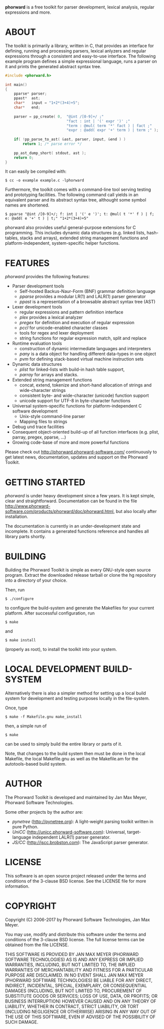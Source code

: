 
**phorward** is a free toolkit for parser development, lexical analysis, regular expressions and more.

# ABOUT 

The toolkit is primarily a library, written in C, that provides an interface for defining, running and processing parsers, lexical anlyzers and regular expressions through a consistent and easy-to-use interface. The following example program defines a simple expressional language, runs a parser on it and prints the generated abstract syntax tree.

```c
#include <phorward.h>
    
int main()
{
    pparse* parser;
    ppast*  ast;
    char*   input = "1+2*(3+4)+5";
    char*   end;
    
    parser = pp_create( 0,  "@int /[0-9]+/ ;"
                            "fact : int | '(' expr ')' ;"
                            "term : @mul( term '*' fact ) | fact ;"
                            "expr : @add( expr '+' term ) | term ;" );
    
    if( !pp_parse_to_ast( &ast, parser, input, &end ) )
        return 1; /* parse error */
    
    pp_ast_dump_short( stdout, ast );
    return 0;
}
```

It can easily be compiled with:

    $ cc -o example example.c -lphorward

Furthermore, the toolkit comes with a command-line tool serving testing and prototyping facilities. The following command call yields in an equivalent parser and its abstract syntax tree, althought some symbol names are shortened.

    $ pparse "@int /[0-9]+/; f: int | '(' e ')'; t: @mul( t '*' f ) | f; e: @add( e '+' t ) | t;" "1+2*(3+4)+5"

phorward also provides useful general-purpose extensions for C programming. This includes dynamic data structures (e.g. linked lists, hash-tables, stacks and arrays), extended string management functions and platform-independent, system-specific helper functions.

# FEATURES 

*phorward* provides the following features:

- Parser development tools
  - Self-hosted Backus-Naur-Form (BNF) grammar definition language
  - *pparse* provides a modular LR(1) and LALR(1) parser generator
  - *ppast* is a representation of a browsable abstract syntax tree (AST)
- Lexer development tools
  - regular expressions and pattern definition interface
  - *plex* provides a lexical analyzer
  - *pregex* for definition and execution of regular expression
  - *pccl* for unicode-enabled character classes
  - tools for regex and lexer deployment
  - string functions for regular expression match, split and replace
- Runtime evaluation tools
  - construction of dynamic intermediate languages and interpreters
  - *pany* is a data object for handling different data-types in one object
  - *pvm* for defining stack-based virtual machine instruction sets
- Dynamic data structures
  - *plist* for linked-lists with build-in hash table support,
  - *parray* for arrays and stacks.
- Extended string management functions
  - concat, extend, tokenize and short-hand allocation of strings and wide-character strings
  - consistent byte- and wide-character (unicode) function support
  - unicode support for UTF-8 in byte-character functions
- Universal system-specific functions for platform-independent C software development
  - Unix-style command-line parser
  - Mapping files to strings
- Debug und trace facilities
- Consequent object-oriented build-up of all function interfaces (e.g. plist, parray, pregex, pparse, ...)
- Growing code-base of more and more powerful functions

Please check out http://phorward.phorward-software.com/ continuously to get latest news, documentation, updates and support on the Phorward Toolkit.

# GETTING STARTED 

*phorward* is under heavy development since a few years. It is kept simple, clear and straightforward.
Documentation can be found in the file http://www.phorward-software.com/products/phorward/doc/phorward.html, but also locally after installation.

The documentation is currently in an under-development state and incomplete. It contains a generated functions reference and handles all library parts shortly.

# BUILDING 

Building the Phorward Toolkit is simple as every GNU-style open source program. Extract the downloaded release tarball or clone the hg repository into a directory of your choice.

Then, run

    $ ./configure

to configure the build-system and generate the Makefiles for your current platform. After successful configuration, run

    $ make

and

    $ make install

(properly as root), to install the toolkit into your system.

# LOCAL DEVELOPMENT BUILD-SYSTEM 

Alternatively there is also a simpler method for setting up a local build system for development and testing purposes locally in the file-system.

Once, type

    $ make -f Makefile.gnu make_install

then, a simple run of

    $ make

can be used to simply build the entire library or parts of it.

Note, that changes to the build system then must be done in the local Makefile, the local Makefile.gnu as well as the Makefile.am for the autotools-based build system.

# AUTHOR 

The Phorward Toolkit is developed and maintained by Jan Max Meyer, Phorward Software Technologies.

Some other projects by the author are:

- *pynetree* (http://pynetree.org): A light-weight parsing toolkit written in pure Python.
- *UniCC* (http://unicc.phorward-software.com): Universal, target-language independent LALR(1) parser generator.
- *JS/CC* (http://jscc.brobston.com): The JavaScript parser generator.

# LICENSE 

This software is an open source project released under the terms and conditions of the 3-clause BSD license. See the LICENSE file for more information.

# COPYRIGHT 

Copyright (C) 2006-2017 by Phorward Software Technologies, Jan Max Meyer.

You may use, modify and distribute this software under the terms and conditions of the 3-clause BSD license. The full license terms can be obtained from the file LICENSE.

THIS SOFTWARE IS PROVIDED BY JAN MAX MEYER (PHORWARD SOFTWARE TECHNOLOGIES) AS IS AND ANY EXPRESS OR IMPLIED WARRANTIES, INCLUDING, BUT NOT LIMITED TO, THE IMPLIED WARRANTIES OF MERCHANTABILITY AND FITNESS FOR A PARTICULAR PURPOSE ARE DISCLAIMED. IN NO EVENT SHALL JAN MAX MEYER (PHORWARD SOFTWARE TECHNOLOGIES) BE LIABLE FOR ANY DIRECT, INDIRECT, INCIDENTAL, SPECIAL, EXEMPLARY, OR CONSEQUENTIAL DAMAGES (INCLUDING, BUT NOT LIMITED TO, PROCUREMENT OF SUBSTITUTE GOODS OR SERVICES; LOSS OF USE, DATA, OR PROFITS; OR BUSINESS INTERRUPTION) HOWEVER CAUSED AND ON ANY THEORY OF LIABILITY, WHETHER IN CONTRACT, STRICT LIABILITY, OR TORT (INCLUDING NEGLIGENCE OR OTHERWISE) ARISING IN ANY WAY OUT OF THE USE OF THIS SOFTWARE, EVEN IF ADVISED OF THE POSSIBILITY OF SUCH DAMAGE.

